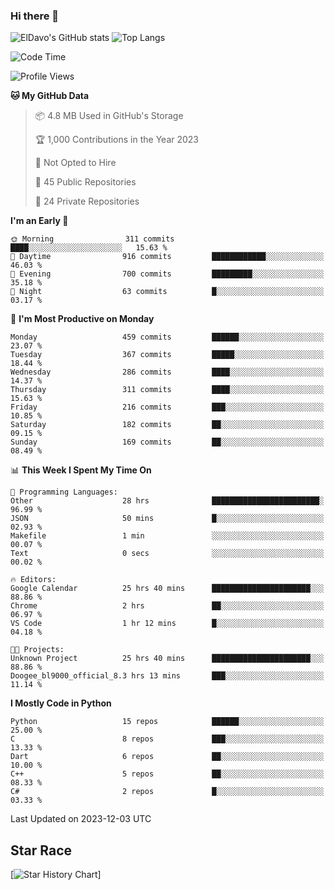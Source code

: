 ### Hi there 👋
![ElDavo's GitHub stats](https://github-readme-stats.vercel.app/api?username=ElDavoo&show_icons=true&theme=chartreuse-dark)
![Top Langs](https://github-readme-stats.vercel.app/api/top-langs/?username=ElDavoo&theme=chartreuse-dark&layout=compact)

<!--START_SECTION:waka-->
![Code Time](http://img.shields.io/badge/Code%20Time-639%20hrs%209%20mins-blue)

![Profile Views](http://img.shields.io/badge/Profile%20Views-0-blue)

**🐱 My GitHub Data** 

> 📦 4.8 MB Used in GitHub's Storage 
 > 
> 🏆 1,000 Contributions in the Year 2023
 > 
> 🚫 Not Opted to Hire
 > 
> 📜 45 Public Repositories 
 > 
> 🔑 24 Private Repositories 
 > 
**I'm an Early 🐤** 

```text
🌞 Morning                311 commits         ████░░░░░░░░░░░░░░░░░░░░░   15.63 % 
🌆 Daytime                916 commits         ████████████░░░░░░░░░░░░░   46.03 % 
🌃 Evening                700 commits         █████████░░░░░░░░░░░░░░░░   35.18 % 
🌙 Night                  63 commits          █░░░░░░░░░░░░░░░░░░░░░░░░   03.17 % 
```
📅 **I'm Most Productive on Monday** 

```text
Monday                   459 commits         ██████░░░░░░░░░░░░░░░░░░░   23.07 % 
Tuesday                  367 commits         █████░░░░░░░░░░░░░░░░░░░░   18.44 % 
Wednesday                286 commits         ████░░░░░░░░░░░░░░░░░░░░░   14.37 % 
Thursday                 311 commits         ████░░░░░░░░░░░░░░░░░░░░░   15.63 % 
Friday                   216 commits         ███░░░░░░░░░░░░░░░░░░░░░░   10.85 % 
Saturday                 182 commits         ██░░░░░░░░░░░░░░░░░░░░░░░   09.15 % 
Sunday                   169 commits         ██░░░░░░░░░░░░░░░░░░░░░░░   08.49 % 
```


📊 **This Week I Spent My Time On** 

```text
💬 Programming Languages: 
Other                    28 hrs              ████████████████████████░   96.99 % 
JSON                     50 mins             █░░░░░░░░░░░░░░░░░░░░░░░░   02.93 % 
Makefile                 1 min               ░░░░░░░░░░░░░░░░░░░░░░░░░   00.07 % 
Text                     0 secs              ░░░░░░░░░░░░░░░░░░░░░░░░░   00.02 % 

🔥 Editors: 
Google Calendar          25 hrs 40 mins      ██████████████████████░░░   88.86 % 
Chrome                   2 hrs               ██░░░░░░░░░░░░░░░░░░░░░░░   06.97 % 
VS Code                  1 hr 12 mins        █░░░░░░░░░░░░░░░░░░░░░░░░   04.18 % 

🐱‍💻 Projects: 
Unknown Project          25 hrs 40 mins      ██████████████████████░░░   88.86 % 
Doogee_bl9000_official_8.3 hrs 13 mins       ███░░░░░░░░░░░░░░░░░░░░░░   11.14 % 
```

**I Mostly Code in Python** 

```text
Python                   15 repos            ██████░░░░░░░░░░░░░░░░░░░   25.00 % 
C                        8 repos             ███░░░░░░░░░░░░░░░░░░░░░░   13.33 % 
Dart                     6 repos             ██░░░░░░░░░░░░░░░░░░░░░░░   10.00 % 
C++                      5 repos             ██░░░░░░░░░░░░░░░░░░░░░░░   08.33 % 
C#                       2 repos             █░░░░░░░░░░░░░░░░░░░░░░░░   03.33 % 
```




 Last Updated on 2023-12-03 UTC
<!--END_SECTION:waka-->

## Star Race

[![Star History Chart](https://api.star-history.com/svg?repos=ElDavoo/WhatsApp-Crypt14-Crypt15-Decrypter,ElDavoo/TuringOS,EliteAndroidApps/WhatsApp-Crypt12-Decrypter,KnugiHK/Whatsapp-Chat-Exporter&type=Date)]
